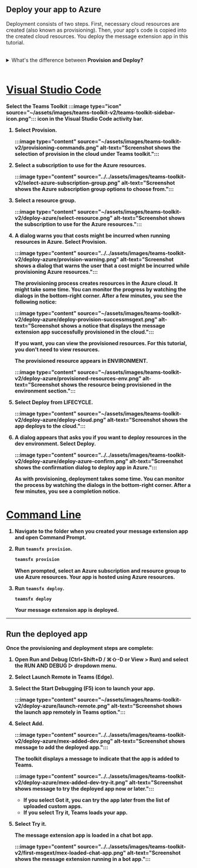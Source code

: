 ## Deploy your app to Azure

Deployment consists of two steps. First, necessary cloud resources are created (also known as provisioning). Then, your app's code is copied into the created cloud resources. You deploy the message extension app in this tutorial.
<br>
<br>
<details>
<summary>What's the difference between <b>Provision<b> and <b>Deploy<b>?</summary>
<br>
The <b>Provision<b> step creates resources in Azure and Microsoft 365 for your app, but no code (HTML, CSS, JavaScript, etc.) is copied to the resources. The <b>Deploy<b> step copies the code for your app to the resources you created during the provision step. It's common to deploy multiple times without provisioning new resources. Since the provision step can take some time to complete, it's separate from the deployment step.
</details>
<br>

# [Visual Studio Code](#tab/vsc4)

Select the Teams Toolkit :::image type="icon" source="~/assets/images/teams-toolkit-v2/teams-toolkit-sidebar-icon.png"::: icon in the Visual Studio Code activity bar.

1. Select **Provision**.

   :::image type="content" source="~/assets/images/teams-toolkit-v2/provisioning-commands.png" alt-text="Screenshot shows the selection of provision in the cloud under Teams toolkit.":::

1. Select a subscription to use for the Azure resources.

   :::image type="content" source="../../assets/images/teams-toolkit-v2/select-azure-subscription-group.png" alt-text="Screenshot shows the Azure subscription group options to choose from.":::

1. Select a resource group.

   :::image type="content" source="~/assets/images/teams-toolkit-v2/deploy-azure/select-resource.png" alt-text="Screenshot shows the subscription to use for the Azure resources.":::

1. A dialog warns you that costs might be incurred when running resources in Azure. Select **Provision**.

   :::image type="content" source="../../assets/images/teams-toolkit-v2/deploy-azure/provision-warning.png" alt-text="Screenshot shows a dialog that warns the user that a cost might be incurred while provisioning Azure resources.":::

   The provisioning process creates resources in the Azure cloud. It might take some time. You can monitor the progress by watching the dialogs in the bottom-right corner. After a few minutes, you see the following notice:

   :::image type="content" source="~/assets/images/teams-toolkit-v2/deploy-azure/deploy-provision-successmsgext.png" alt-text="Screenshot shows a notice that displays the message extension app successfully provisioned in the cloud.":::

   If you want, you can view the provisioned resources. For this tutorial, you don't need to view resources.

   The provisioned resource appears in **ENVIRONMENT**.

   :::image type="content" source="~/assets/images/teams-toolkit-v2/deploy-azure/provisioned-resources-env.png" alt-text="Screenshot shows the resource being provisioned in the environment section.":::

1. Select **Deploy** from **LIFECYCLE**.

   :::image type="content" source="~/assets/images/teams-toolkit-v2/deploy-azure/deploy-cloud.png" alt-text="Screenshot shows the app deploys to the cloud.":::

1. A dialog appears that asks you if you want to deploy resources in the dev environment. Select **Deploy**.

   :::image type="content" source="../../assets/images/teams-toolkit-v2/deploy-azure/deploy-azure-confirm.png" alt-text="Screenshot shows the confirmation dialog to deploy app in Azure.":::

   As with provisioning, deployment takes some time. You can monitor the process by watching the dialogs in the bottom-right corner. After a few minutes, you see a completion notice.

# [Command Line](#tab/cli4)

1. Navigate to the folder when you created your message extension app and open Command Prompt.

1. Run `teamsfx provision`.

   ``` bash
   teamsfx provision
   ```

   When prompted, select an Azure subscription and resource group to use Azure resources. Your app is hosted using Azure resources.

1. Run `teamsfx deploy`.

   ``` bash
   teamsfx deploy
   ```

   Your message extension app is deployed.

---

## Run the deployed app

Once the provisioning and deployment steps are complete:

1. Open **Run and Debug** (**Ctrl+Shift+D** / **⌘⇧-D** or **View > Run**) and select the **RUN AND DEBUG ▷** dropdown menu.
1. Select **Launch Remote in Teams (Edge)**.
1. Select the **Start Debugging (F5)** icon to launch your app.

   :::image type="content" source="~/assets/images/teams-toolkit-v2/deploy-azure/launch-remote.png" alt-text="Screenshot shows the launch app remotely in Teams option.":::

1. Select **Add**.

   :::image type="content" source="../../assets/images/teams-toolkit-v2/deploy-azure/mex-added-dev.png" alt-text="Screenshot shows message to add the deployed app.":::

   The toolkit displays a message to indicate that the app is added to Teams.

   :::image type="content" source="../../assets/images/teams-toolkit-v2/deploy-azure/mex-added-dev-try-it.png" alt-text="Screenshot shows message to try the deployed app now or later.":::

    * If you select **Got it**, you can try the app later from the list of uploaded custom apps.
    * If you select **Try it**, Teams loads your app.

1. Select **Try it**.

   The message extension app is loaded in a chat bot app.

   :::image type="content" source="../../assets/images/teams-toolkit-v2/first-msgext/mex-loaded-chat-app.png" alt-text="Screenshot shows the message extension running in a bot app.":::
